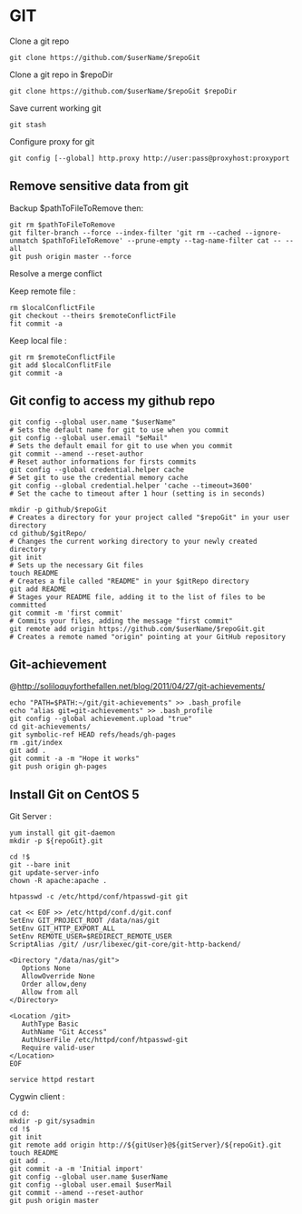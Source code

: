 GIT
===

Clone a git repo

    git clone https://github.com/$userName/$repoGit

Clone a git repo in $repoDir

    git clone https://github.com/$userName/$repoGit $repoDir

Save current working git

    git stash

Configure proxy for git

    git config [--global] http.proxy http://user:pass@proxyhost:proxyport

Remove sensitive data from git
------------------------------

Backup $pathToFileToRemove then:

    git rm $pathToFileToRemove
    git filter-branch --force --index-filter 'git rm --cached --ignore-unmatch $pathToFileToRemove' --prune-empty --tag-name-filter cat -- --all
    git push origin master --force

Resolve a merge conflict

Keep remote file :

    rm $localConflictFile
    git checkout --theirs $remoteConflictFile
    fit commit -a

Keep local file :

    git rm $remoteConflictFile
    git add $localConflitFile
    git commit -a

Git config to access my github repo
-----------------------------------

    git config --global user.name "$userName"
    # Sets the default name for git to use when you commit
    git config --global user.email "$eMail"
    # Sets the default email for git to use when you commit
    git commit --amend --reset-author
    # Reset author informations for firsts commits
    git config --global credential.helper cache
    # Set git to use the credential memory cache
    git config --global credential.helper 'cache --timeout=3600'
    # Set the cache to timeout after 1 hour (setting is in seconds)

    mkdir -p github/$repoGit
    # Creates a directory for your project called "$repoGit" in your user directory
    cd github/$gitRepo/
    # Changes the current working directory to your newly created directory
    git init
    # Sets up the necessary Git files
    touch README
    # Creates a file called "README" in your $gitRepo directory
    git add README
    # Stages your README file, adding it to the list of files to be committed
    git commit -m 'first commit'
    # Commits your files, adding the message "first commit"
    git remote add origin https://github.com/$userName/$repoGit.git
    # Creates a remote named "origin" pointing at your GitHub repository


Git-achievement
---------------

@http://soliloquyforthefallen.net/blog/2011/04/27/git-achievements/

    echo "PATH=$PATH:~/git/git-achievements" >> .bash_profile
    echo "alias git=git-achievements" >> .bash_profile
    git config --global achievement.upload "true"
    cd git-achievements/
    git symbolic-ref HEAD refs/heads/gh-pages
    rm .git/index
    git add .
    git commit -a -m "Hope it works"
    git push origin gh-pages

Install Git on CentOS 5
-----------------------

Git Server :

    yum install git git-daemon
    mkdir -p ${repoGit}.git

    cd !$
    git --bare init
    git update-server-info
    chown -R apache:apache .

    htpasswd -c /etc/httpd/conf/htpasswd-git git

    cat << EOF >> /etc/httpd/conf.d/git.conf
    SetEnv GIT_PROJECT_ROOT /data/nas/git
    SetEnv GIT_HTTP_EXPORT_ALL
    SetEnv REMOTE_USER=$REDIRECT_REMOTE_USER
    ScriptAlias /git/ /usr/libexec/git-core/git-http-backend/

    <Directory "/data/nas/git">
       Options None
       AllowOverride None
       Order allow,deny
       Allow from all
    </Directory>

    <Location /git>
       AuthType Basic
       AuthName "Git Access"
       AuthUserFile /etc/httpd/conf/htpasswd-git
       Require valid-user
    </Location>
    EOF

    service httpd restart

Cygwin client :

    cd d:
    mkdir -p git/sysadmin
    cd !$
    git init
    git remote add origin http://${gitUser}@${gitServer}/${repoGit}.git
    touch README
    git add .
    git commit -a -m 'Initial import'
    git config --global user.name $userName
    git config --global user.email $userMail
    git commit --amend --reset-author
    git push origin master
